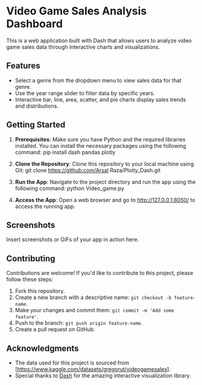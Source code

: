 # Video Game Sales Analysis Dashboard

This is a web application built with Dash that allows users to analyze video game sales data through interactive charts and visualizations.

## Features

- Select a genre from the dropdown menu to view sales data for that genre.
- Use the year range slider to filter data by specific years.
- Interactive bar, line, area, scatter, and pie charts display sales trends and distributions.

## Getting Started

1. **Prerequisites**: Make sure you have Python and the required libraries installed. You can install the necessary packages using the following command:
pip install dash pandas plotly


2. **Clone the Repository**: Clone this repository to your local machine using Git:
git clone https://github.com/Arsal Raza/Plotly_Dash.git



3. **Run the App**: Navigate to the project directory and run the app using the following command:
python Video_game.py


4. **Access the App**: Open a web browser and go to http://127.0.0.1:8050/ to access the running app.

## Screenshots

Insert screenshots or GIFs of your app in action here.

## Contributing

Contributions are welcome! If you'd like to contribute to this project, please follow these steps:
1. Fork this repository.
2. Create a new branch with a descriptive name: `git checkout -b feature-name`.
3. Make your changes and commit them: `git commit -m 'Add some feature'`.
4. Push to the branch: `git push origin feature-name`.
5. Create a pull request on GitHub.

## Acknowledgments

- The data used for this project is sourced from [https://www.kaggle.com/datasets/gregorut/videogamesales].
- Special thanks to [Dash](https://dash.plotly.com/) for the amazing interactive visualization library.

